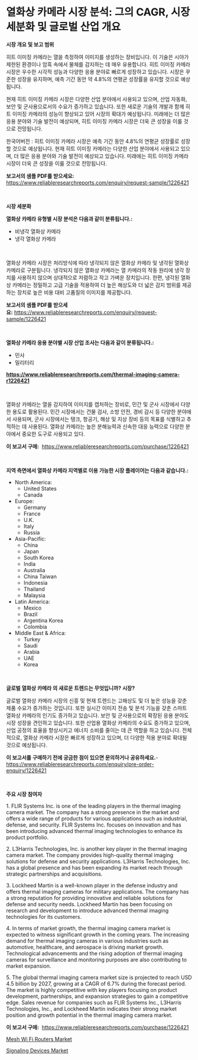 <p><h1>열화상 카메라 시장 분석: 그의 CAGR, 시장 세분화 및 글로벌 산업 개요</h1></p><p><strong>시장 개요 및 보고 범위</strong></p>
<p><p>히트 이미징 카메라는 열을 측정하여 이미지를 생성하는 장비입니다. 이 기술은 시야가 제한된 환경이나 암흑 속에서 물체를 감지하는 데 매우 유용합니다. 히트 이미징 카메라 시장은 우수한 시각적 성능과 다양한 응용 분야로 빠르게 성장하고 있습니다. 시장은 꾸준한 성장을 유지하며, 예측 기간 동안 약 4.8%의 연평균 성장률을 유지할 것으로 예상됩니다. </p><p>현재 히트 이미징 카메라 시장은 다양한 산업 분야에서 사용되고 있으며, 산업 자동화, 보안 및 군사용으로서의 수요가 증가하고 있습니다. 또한 새로운 기술의 개발과 함께 히트 이미징 카메라의 성능이 향상되고 있어 시장의 확대가 예상됩니다. 미래에는 더 많은 응용 분야와 기술 발전이 예상되며, 히트 이미징 카메라 시장은 더욱 큰 성장을 이룰 것으로 전망됩니다. </p><p>한국어버전 : 히트 이미징 카메라 시장은 예측 기간 동안 4.8%의 연평균 성장률로 성장할 것으로 예상됩니다. 현재 히트 이미징 카메라는 다양한 산업 분야에서 사용되고 있으며, 더 많은 응용 분야와 기술 발전이 예상되고 있습니다. 미래에는 히트 이미징 카메라 시장이 더욱 큰 성장을 이룰 것으로 전망됩니다.</p></p>
<p><strong>보고서의 샘플 PDF를 받으세요:</strong> <a href="https://www.reliableresearchreports.com/enquiry/request-sample/1226421">https://www.reliableresearchreports.com/enquiry/request-sample/1226421</a></p>
<p>&nbsp;</p>
<p><strong>시장 세분화</strong></p>
<p><strong>열화상 카메라 유형별 시장 분석은 다음과 같이 분류됩니다.:</strong></p>
<p><ul><li>비냉각 열화상 카메라</li><li>냉각 열화상 카메라</li></ul></p>
<p>&nbsp;</p>
<p><p>열화상 카메라 시장은 처리방식에 따라 냉각되지 않은 열화상 카메라 및 냉각된 열화상 카메라로 구분됩니다. 냉각되지 않은 열화상 카메라는 열 카메라의 작동 원리에 냉각 장치를 사용하지 않으며 상대적으로 저렴하고 작고 가벼운 장치입니다. 한편, 냉각된 열화상 카메라는 정밀하고 고급 기술을 적용하여 더 높은 해상도와 더 넓은 감지 범위를 제공하는 장치로 높은 비용 대비 고품질의 이미지를 제공합니다.</p></p>
<p><strong>보고서의 샘플 PDF를 받으세요:</strong>&nbsp;<a href="https://www.reliableresearchreports.com/enquiry/request-sample/1226421">https://www.reliableresearchreports.com/enquiry/request-sample/1226421</a></p>
<p>&nbsp;</p>
<p><strong> 열화상 카메라 응용 분야별 시장 산업 조사는 다음과 같이 분류됩니다.:</strong></p>
<p><ul><li>민사</li><li>밀리터리</li></ul></p>
<p><strong><a href="https://www.reliableresearchreports.com/thermal-imaging-camera-r1226421">https://www.reliableresearchreports.com/thermal-imaging-camera-r1226421</a></strong></p>
<p>&nbsp;</p>
<p><p>열화상 카메라는 열을 감지하여 이미지를 캡처하는 장비로, 민간 및 군사 시장에서 다양한 용도로 활용된다. 민간 시장에서는 건물 검사, 소방 안전, 경비 감시 등 다양한 분야에서 사용되며, 군사 시장에서는 탱크, 항공기, 해상 및 지상 장비 등의 목표를 식별하고 추적하는 데 사용된다. 열화상 카메라는 높은 분해능력과 신속한 대응 능력으로 다양한 분야에서 중요한 도구로 사용되고 있다.</p></p>
<p><strong>이 보고서 구매:</strong>&nbsp; <a href="https://www.reliableresearchreports.com/purchase/1226421">https://www.reliableresearchreports.com/purchase/1226421</a></p>
<p>&nbsp;</p>
<p><strong>지역 측면에서 열화상 카메라 지역별로 이용 가능한 시장 플레이어는 다음과 같습니다.:</strong></p>
<p><ul>
    <li>
        North America:
        <ul>
            <li>United States</li>
            <li>Canada</li>
        </ul>
    </li>
    <li>
        Europe:
        <ul>
            <li>Germany</li>
            <li>France</li>
            <li>U.K.</li>
            <li>Italy</li>
            <li>Russia</li>
        </ul>
    </li>
    <li>
        Asia-Pacific:
        <ul>
            <li>China</li>
            <li>Japan</li>
            <li>South Korea</li>
            <li>India</li>
            <li>Australia</li>
            <li>China Taiwan</li>
            <li>Indonesia</li>
            <li>Thailand</li>
            <li>Malaysia</li>
        </ul>
    </li>
    <li>
        Latin America:
        <ul>
            <li>Mexico</li>
            <li>Brazil</li>
            <li>Argentina Korea</li>
            <li>Colombia</li>
        </ul>
    </li>
    <li>
        Middle East & Africa:
        <ul>
            <li>Turkey</li>
            <li>Saudi</li>
            <li>Arabia</li>
            <li>UAE</li>
            <li>Korea</li>
        </ul>
    </li>
    </ul></p>
<p>&nbsp;</p>
<p><strong>글로벌 열화상 카메라 의 새로운 트렌드는 무엇입니까? 시장?</strong></p>
<p><p>글로벌 열화상 카메라 시장의 신흥 및 현재 트렌드는 고해상도 및 더 높은 성능을 갖춘 제품 수요가 증가하는 것입니다. 또한 실시간 이미지 전송 및 분석 기능을 갖춘 스마트 열화상 카메라의 인기도 증가하고 있습니다. 보안 및 군사용으로의 확장된 응용 분야도 시장 성장을 견인하고 있습니다. 또한 산업용 열화상 카메라의 수요도 증가하고 있으며, 산업 공정의 효율을 향상시키고 에너지 소비를 줄이는 데 큰 역할을 하고 있습니다. 전체적으로, 열화상 카메라 시장은 빠르게 성장하고 있으며, 더 다양한 적용 분야로 확대될 것으로 예상됩니다.</p></p>
<p><strong>이 보고서를 구매하기 전에 궁금한 점이 있으면 문의하거나 공유하세요.</strong>- <a href="https://www.reliableresearchreports.com/enquiry/pre-order-enquiry/1226421">https://www.reliableresearchreports.com/enquiry/pre-order-enquiry/1226421</a></p>
<p>&nbsp;</p>
<p><strong>주요 시장 참여자</strong></p>
<p><p>1. FLIR Systems Inc. is one of the leading players in the thermal imaging camera market. The company has a strong presence in the market and offers a wide range of products for various applications such as industrial, defense, and security. FLIR Systems Inc. focuses on innovation and has been introducing advanced thermal imaging technologies to enhance its product portfolio.</p><p>2. L3Harris Technologies, Inc. is another key player in the thermal imaging camera market. The company provides high-quality thermal imaging solutions for defense and security applications. L3Harris Technologies, Inc. has a global presence and has been expanding its market reach through strategic partnerships and acquisitions.</p><p>3. Lockheed Martin is a well-known player in the defense industry and offers thermal imaging cameras for military applications. The company has a strong reputation for providing innovative and reliable solutions for defense and security needs. Lockheed Martin has been focusing on research and development to introduce advanced thermal imaging technologies for its customers.</p><p>4. In terms of market growth, the thermal imaging camera market is expected to witness significant growth in the coming years. The increasing demand for thermal imaging cameras in various industries such as automotive, healthcare, and aerospace is driving market growth. Technological advancements and the rising adoption of thermal imaging cameras for surveillance and monitoring purposes are also contributing to market expansion.</p><p>5. The global thermal imaging camera market size is projected to reach USD 4.5 billion by 2027, growing at a CAGR of 6.7% during the forecast period. The market is highly competitive with key players focusing on product development, partnerships, and expansion strategies to gain a competitive edge. Sales revenue for companies such as FLIR Systems Inc., L3Harris Technologies, Inc., and Lockheed Martin indicates their strong market position and growth potential in the thermal imaging camera market.</p></p>
<p><strong>이 보고서 구매:</strong>&nbsp;&nbsp;<a href="https://www.reliableresearchreports.com/purchase/1226421">https://www.reliableresearchreports.com/purchase/1226421</a></p>
<p><p><a href="https://pretty-mail-caf.notion.site/Mesh-Wi-Fi-Routers-Market-Insight-Market-Trends-Growth-Forecasted-from-2024-TO-2031-941292d49ace45a0966d0bc3dd4ec5cd">Mesh Wi Fi Routers Market</a></p><p><a href="https://github.com/okotobwrhuteie/Market-Research-Report-List-2/blob/main/signaling-devices-market.md">Signaling Devices Market</a></p></p>